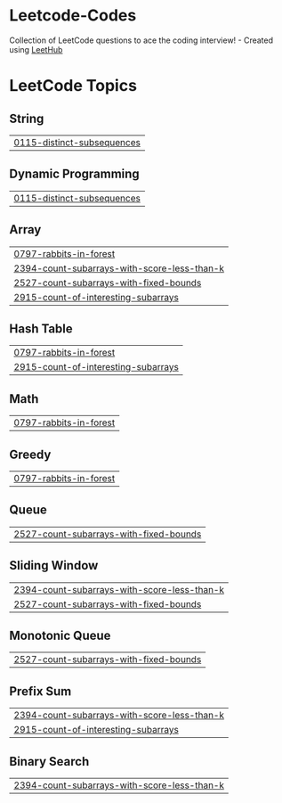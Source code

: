 # Leetcode-Codes
Collection of LeetCode questions to ace the coding interview! - Created using [LeetHub](https://github.com/QasimWani/LeetHub)

<!---LeetCode Topics Start-->
# LeetCode Topics
## String
|  |
| ------- |
| [0115-distinct-subsequences](https://github.com/sids278/Leetcode-Codes/tree/master/0115-distinct-subsequences) |
## Dynamic Programming
|  |
| ------- |
| [0115-distinct-subsequences](https://github.com/sids278/Leetcode-Codes/tree/master/0115-distinct-subsequences) |
## Array
|  |
| ------- |
| [0797-rabbits-in-forest](https://github.com/sids278/Leetcode-Codes/tree/master/0797-rabbits-in-forest) |
| [2394-count-subarrays-with-score-less-than-k](https://github.com/sids278/Leetcode-Codes/tree/master/2394-count-subarrays-with-score-less-than-k) |
| [2527-count-subarrays-with-fixed-bounds](https://github.com/sids278/Leetcode-Codes/tree/master/2527-count-subarrays-with-fixed-bounds) |
| [2915-count-of-interesting-subarrays](https://github.com/sids278/Leetcode-Codes/tree/master/2915-count-of-interesting-subarrays) |
## Hash Table
|  |
| ------- |
| [0797-rabbits-in-forest](https://github.com/sids278/Leetcode-Codes/tree/master/0797-rabbits-in-forest) |
| [2915-count-of-interesting-subarrays](https://github.com/sids278/Leetcode-Codes/tree/master/2915-count-of-interesting-subarrays) |
## Math
|  |
| ------- |
| [0797-rabbits-in-forest](https://github.com/sids278/Leetcode-Codes/tree/master/0797-rabbits-in-forest) |
## Greedy
|  |
| ------- |
| [0797-rabbits-in-forest](https://github.com/sids278/Leetcode-Codes/tree/master/0797-rabbits-in-forest) |
## Queue
|  |
| ------- |
| [2527-count-subarrays-with-fixed-bounds](https://github.com/sids278/Leetcode-Codes/tree/master/2527-count-subarrays-with-fixed-bounds) |
## Sliding Window
|  |
| ------- |
| [2394-count-subarrays-with-score-less-than-k](https://github.com/sids278/Leetcode-Codes/tree/master/2394-count-subarrays-with-score-less-than-k) |
| [2527-count-subarrays-with-fixed-bounds](https://github.com/sids278/Leetcode-Codes/tree/master/2527-count-subarrays-with-fixed-bounds) |
## Monotonic Queue
|  |
| ------- |
| [2527-count-subarrays-with-fixed-bounds](https://github.com/sids278/Leetcode-Codes/tree/master/2527-count-subarrays-with-fixed-bounds) |
## Prefix Sum
|  |
| ------- |
| [2394-count-subarrays-with-score-less-than-k](https://github.com/sids278/Leetcode-Codes/tree/master/2394-count-subarrays-with-score-less-than-k) |
| [2915-count-of-interesting-subarrays](https://github.com/sids278/Leetcode-Codes/tree/master/2915-count-of-interesting-subarrays) |
## Binary Search
|  |
| ------- |
| [2394-count-subarrays-with-score-less-than-k](https://github.com/sids278/Leetcode-Codes/tree/master/2394-count-subarrays-with-score-less-than-k) |
<!---LeetCode Topics End-->